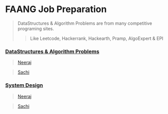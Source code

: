# FAANG Job Preparation
> DataStructures & Algorithm Problems are from many competitive programing sites.
>> Like Leetcode, Hackerrank, Hackearth, Pramp, AlgoExpert & EPI 

### [DataStructures & Algorithm Problems](https://github.com/neerazz/FAANG/tree/master/Algorithms)
> [Neeraj](https://github.com/neerazz/FAANG/tree/master/Algorithms/Neeraj)

> [Sachi](https://github.com/neerazz/FAANG/tree/master/Algorithms/sachi)

### [System Design](https://github.com/neerazz/FAANG/tree/master/SystemDesign)
> [Neeraj](https://github.com/neerazz/FAANG/tree/master/SystemDesign/Neeraj)

> [Sachi](https://github.com/neerazz/FAANG/tree/master/SystemDesign/Sachi)
